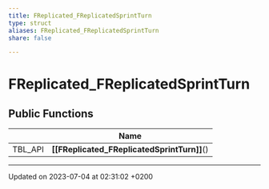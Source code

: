 ```yaml
---
title: FReplicated_FReplicatedSprintTurn
type: struct
aliases: FReplicated_FReplicatedSprintTurn
share: false

---
```


# FReplicated_FReplicatedSprintTurn





## Public Functions

|                | Name           |
| -------------- | -------------- |
| TBL_API | **[[FReplicated_FReplicatedSprintTurn]]**() |

-------------------------------

Updated on 2023-07-04 at 02:31:02 +0200